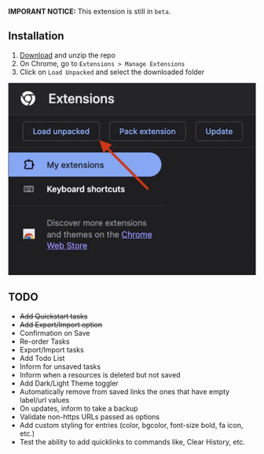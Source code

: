 **IMPORANT NOTICE:** This extension is still in `beta`.

## Installation

1. [Download](https://github.com/in-tech-gration/Chrome.New.Tab.Extension/archive/refs/heads/main.zip) and unzip the repo
2. On Chrome, go to `Extensions > Manage Extensions`
3. Click on `Load Unpacked` and select the downloaded folder 

![](./assets/load.unpacked.jpg)

## TODO

- ~~Add Quickstart tasks~~
- ~~Add Export/Import option~~
- Confirmation on Save
- Re-order Tasks
- Export/Import tasks
- Add Todo List
- Inform for unsaved tasks
- Inform when a resources is deleted but not saved
- Add Dark/Light Theme toggler
- Automatically remove from saved links the ones that have empty label/url values
- On updates, inform to take a backup
- Validate non-https URLs passed as options
- Add custom styling for entries (color, bgcolor, font-size bold, fa icon, etc.)
- Test the ability to add quicklinks to commands like, Clear History, etc.



